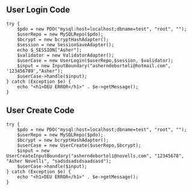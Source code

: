 ## User Login Code

    try {
        $pdo = new PDO("mysql:host=localhost;dbname=test", "root", "");
        $userRepo = new MySQLRepo($pdo);
        $bcrypt = new bcryptHashAdapter();
        $session = new SessionSaveAdapter();
        echo $_SESSION["Asher"];
        $validator = new ValidatorAdapter();
        $userCase = new UserLogin($userRepo,$session, $validator);
        $input = new InputBoundary("asherndebortoli@hotmail.com", '123456789',"Asher");
        $userCase->handle($input);
    } catch (Exception $e) {
        echo "<h1>DEU ERROR</h1>" . $e->getMessage();
    }


## User Create Code

    try {
        $pdo = new PDO("mysql:host=localhost;dbname=test", "root", "");
        $userRepo = new MySQLRepo($pdo);
        $bcrypt = new bcryptHashAdapter();
        $userCase = new UserCreate($userRepo,$bcrypt);
        $input = new UserCreateInputBoundary("asherndebortoli@novells.com", "12345678", "Asher Novelli", "sadsdsadsdsaadsasd");
        $userCase->handle($input);
    } catch (Exception $e) {
        echo "<h1>DEU ERROR</h1>" . $e->getMessage();
    }